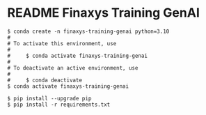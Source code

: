 # README Finaxys Training GenAI

```shell
$ conda create -n finaxys-training-genai python=3.10  
#
# To activate this environment, use
#
#     $ conda activate finaxys-training-genai
#
# To deactivate an active environment, use
#
#     $ conda deactivate
$ conda activate finaxys-training-genai
```



```shell
$ pip install --upgrade pip
$ pip install -r requirements.txt
```